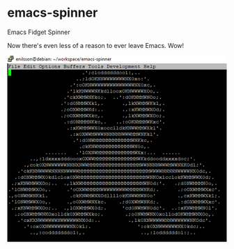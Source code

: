 # emacs-spinner
Emacs Fidget Spinner

Now there's even less of a reason to ever leave Emacs. Wow!

![](https://github.com/CaterHatterPillar/emacs-spinner/blob/master/spinner.gif "Wow!")
